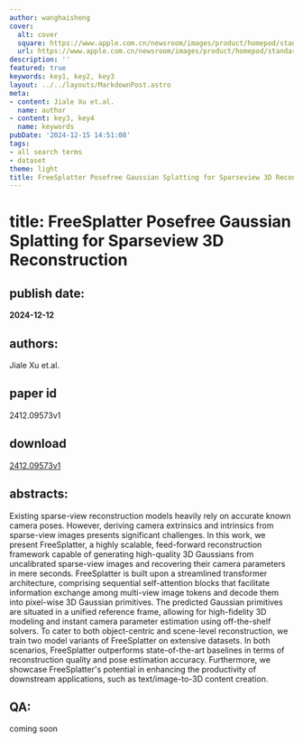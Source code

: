 ```yaml
---
author: wanghaisheng
cover:
  alt: cover
  square: https://www.apple.com.cn/newsroom/images/product/homepod/standard/Apple-HomePod-hero-230118_big.jpg.large_2x.jpg
  url: https://www.apple.com.cn/newsroom/images/product/homepod/standard/Apple-HomePod-hero-230118_big.jpg.large_2x.jpg
description: ''
featured: true
keywords: key1, key2, key3
layout: ../../layouts/MarkdownPost.astro
meta:
- content: Jiale Xu et.al.
  name: author
- content: key3, key4
  name: keywords
pubDate: '2024-12-15 14:51:08'
tags:
- all search terms
- dataset
theme: light
title: FreeSplatter Posefree Gaussian Splatting for Sparseview 3D Reconstruction
---
```


# title: FreeSplatter Posefree Gaussian Splatting for Sparseview 3D Reconstruction 
## publish date: 
**2024-12-12** 
## authors: 
  Jiale Xu et.al. 
## paper id
2412.09573v1
## download
[2412.09573v1](http://arxiv.org/abs/2412.09573v1)
## abstracts:
Existing sparse-view reconstruction models heavily rely on accurate known camera poses. However, deriving camera extrinsics and intrinsics from sparse-view images presents significant challenges. In this work, we present FreeSplatter, a highly scalable, feed-forward reconstruction framework capable of generating high-quality 3D Gaussians from uncalibrated sparse-view images and recovering their camera parameters in mere seconds. FreeSplatter is built upon a streamlined transformer architecture, comprising sequential self-attention blocks that facilitate information exchange among multi-view image tokens and decode them into pixel-wise 3D Gaussian primitives. The predicted Gaussian primitives are situated in a unified reference frame, allowing for high-fidelity 3D modeling and instant camera parameter estimation using off-the-shelf solvers. To cater to both object-centric and scene-level reconstruction, we train two model variants of FreeSplatter on extensive datasets. In both scenarios, FreeSplatter outperforms state-of-the-art baselines in terms of reconstruction quality and pose estimation accuracy. Furthermore, we showcase FreeSplatter's potential in enhancing the productivity of downstream applications, such as text/image-to-3D content creation.
## QA:
coming soon
